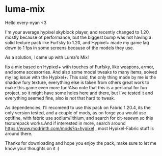 # luma-mix
Hello every-nyan <3

I'm your average hypixel skyblock player, and recently changed to 1.20, mostly because of performance, but the biggest bump was not having a solid texture pack like Furfsky to 1.20, and Hypixel+ made my game lag down to 1 fps in some screens because of the models they use.

As a solution, I came up with Luma's Mix!

Its a mix based on Hypixel+ with touches of Furfsky, like weapons, armor, and some accesorries. And also some model tweaks to many items, solved my lag issue with the Hypixel+.
This said, the only thing made by me is the shadow fury texture, everything else is taken from others great work to make this game even more fun!Also note that this is a personal for fun project, so it might have some holes here and there, but I've tested it and everything seemed fine, also is not that hard to tweak.

As dependencies, I'll recomend to use this pack on Fabric 1.20.4, its the only version tested, and a couple of mods, as on forge you would use optifine, with fabric use sodium/lithium, and search for cit-resewn so this texturepack works.And if interested in more, search around https://www.modrinth.com/mods?q=hypixel , most Hypixel-Fabric stuff is around there.

Thanks for downloading and hope you enjoy the pack, make sure to let me know your thoughts on it :)
